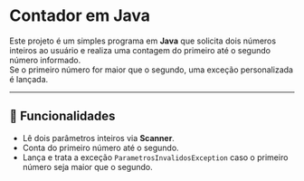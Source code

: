 # Contador em Java

Este projeto é um simples programa em **Java** que solicita dois números inteiros ao usuário e realiza uma contagem do primeiro até o segundo número informado.  
Se o primeiro número for maior que o segundo, uma exceção personalizada é lançada.

---

## 📌 Funcionalidades
- Lê dois parâmetros inteiros via **Scanner**.
- Conta do primeiro número até o segundo.
- Lança e trata a exceção `ParametrosInvalidosException` caso o primeiro número seja maior que o segundo.
